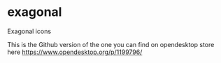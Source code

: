 # exagonal
Exagonal icons


This is the Github version of the one you can find on opendesktop store here https://www.opendesktop.org/p/1199796/

